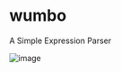 wumbo
======

A Simple Expression Parser

![image](http://i0.kym-cdn.com/photos/images/original/000/151/304/tumblr_lhgw75DNsu1qcp7qeo1_500.jpg)
